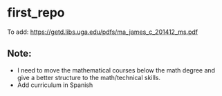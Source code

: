 # first_repo


To add:
https://getd.libs.uga.edu/pdfs/ma_james_c_201412_ms.pdf


## Note:
* I need to move the mathematical courses below the math degree and give a better structure to the math/technical skills.
* Add curriculum in Spanish
